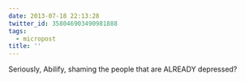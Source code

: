 ```yaml
---
date: 2013-07-18 22:13:28
twitter_id: 358046903490981888
tags:
  - micropost
title: ''
---
```


Seriously, Abilify, shaming the people that are ALREADY depressed?
